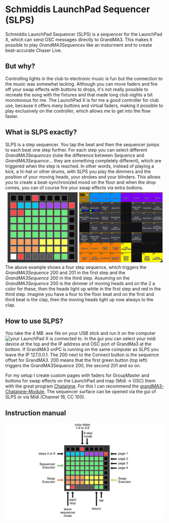 # Schmiddis LaunchPad Sequencer (SLPS)

Schmiddis LaunchPad Sequencer (SLPS) is a sequencer for the LaunchPad X, which can send OSC messages directly to GrandMA3. This makes it possible to play *GrandMA3Sequences* like an insturment and to create beat-accurate Chaser Live.

## But why?

Controlling lights in the club to electronic music is fun but the connection to the music was somewhat lacking. Although you can move faders and fire off your swap effects with buttons to drops, it's not really possible to recreate the song with the fixtures and that made long club nights a bit monotonous for me.
The LaunchPad X is for me a good controller for club use, because it offers many buttons and virtual faders, making it possible to play exclusively on the controller, which allows me to get into the flow faster.

## What is SLPS exactly?

SLPS is a step sequencer. You tap the beat and then the sequencer jumps to each beat one step further. For each step you can select different *GrandMA3Sequences* (note the difference between Sequence and *GrandMA3Sequence*... they are something completely different), which are triggered when the step is reached. In other words, instead of playing a kick, a hi-hat or other drums, with SLPS you play the dimmers and the position of your moving heads, your strobes and your blinders. This allows you to create a beat-synchronized mood on the floor and when the drop comes, you can of course fire your swap effects via extra buttons. 
<img align="left" src="Documentation/120bpm-grandma.gif">

The above example shows a four step sequence, which triggers the *GrandMA3Sequence* 200 and 201 in the first step and the *GrandMA3Sequence* 200 in the third step. Assuming on the *GrandMA3Sequence* 200 is the dimmer of moving heads and on the 2 a color for these, then the heads light up white in the first step and red in the third step. Imagine you have a four to the floor beat and on the first and third beat is the clap, then the moving heads light up now always to the clap.

## How to use SLPS? 

You take the 4 MB .exe file on your USB stick and run it on the computer your LaunchPad X is connected to. <img align="left" src="Documentation/gui.png with=200"> In the gui you can select your midi device at the top and the IP address and OSC port of GrandMa3 at the bottom. If GrandMA3 onPC is running on the same computer as SLPS you leave the IP 127.0.0.1. The 200 next to the Connect button is the sequence offset for GrandMA3. 200 means that the first green button (top left) triggers the GrandMA3Sequence 200, the second 201 and so on.

For my setup I create custom pages with faders for GroupMaster and buttons for swap effects on the LaunchPad and map (Midi -> OSC) them with the great program [Chataigne](https://github.com/benkuper/Chataigne). For this I can recommend the [grandMA3-Chataigne-Module](https://github.com/yastefan/grandMA3-Chataigne-Module). The sequencer surface can be opened via the gui of SLPS or via Midi (Channel 16, CC 100).

## Instruction manual

![manual](https://github.com/yastefan/LaunchPadSequencer/blob/main/Documentation/manual.png)

